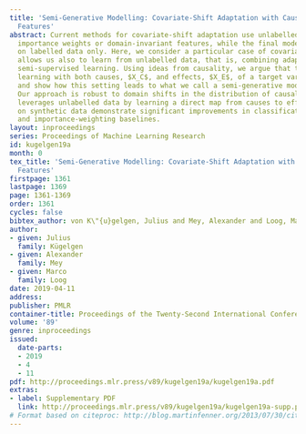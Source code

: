 ```yaml
---
title: 'Semi-Generative Modelling: Covariate-Shift Adaptation with Cause and Effect
  Features'
abstract: Current methods for covariate-shift adaptation use unlabelled data to compute
  importance weights or domain-invariant features, while the final model is trained
  on labelled data only. Here, we consider a particular case of covariate shift which
  allows us also to learn from unlabelled data, that is, combining adaptation and
  semi-supervised learning. Using ideas from causality, we argue that this requires
  learning with both causes, $X_C$, and effects, $X_E$, of a target variable, $Y$,
  and show how this setting leads to what we call a semi-generative model, $P(Y,X_E|X_C,\theta)$.
  Our approach is robust to domain shifts in the distribution of causal features and
  leverages unlabelled data by learning a direct map from causes to effects. Experiments
  on synthetic data demonstrate significant improvements in classification over purely-supervised
  and importance-weighting baselines.
layout: inproceedings
series: Proceedings of Machine Learning Research
id: kugelgen19a
month: 0
tex_title: 'Semi-Generative Modelling: Covariate-Shift Adaptation with Cause and Effect
  Features'
firstpage: 1361
lastpage: 1369
page: 1361-1369
order: 1361
cycles: false
bibtex_author: von K\"{u}gelgen, Julius and Mey, Alexander and Loog, Marco
author:
- given: Julius
  family: Kügelgen
- given: Alexander
  family: Mey
- given: Marco
  family: Loog
date: 2019-04-11
address: 
publisher: PMLR
container-title: Proceedings of the Twenty-Second International Conference on Artificial Intelligence and Statistics
volume: '89'
genre: inproceedings
issued:
  date-parts:
  - 2019
  - 4
  - 11
pdf: http://proceedings.mlr.press/v89/kugelgen19a/kugelgen19a.pdf
extras:
- label: Supplementary PDF
  link: http://proceedings.mlr.press/v89/kugelgen19a/kugelgen19a-supp.pdf
# Format based on citeproc: http://blog.martinfenner.org/2013/07/30/citeproc-yaml-for-bibliographies/
---
```

